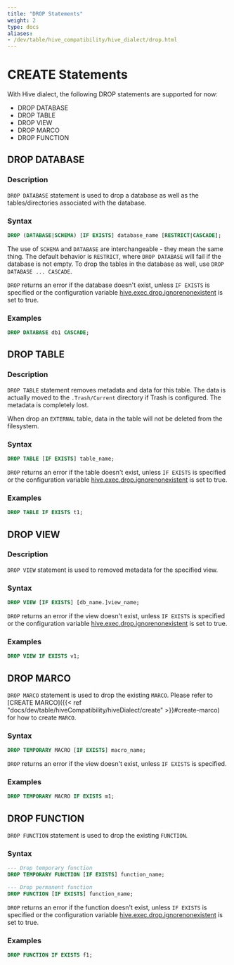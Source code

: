 ```yaml
---
title: "DROP Statements"
weight: 2
type: docs
aliases:
- /dev/table/hive_compatibility/hive_dialect/drop.html
---
```

<!--
Licensed to the Apache Software Foundation (ASF) under one
or more contributor license agreements.  See the NOTICE file
distributed with this work for additional information
regarding copyright ownership.  The ASF licenses this file
to you under the Apache License, Version 2.0 (the
"License"); you may not use this file except in compliance
with the License.  You may obtain a copy of the License at
  http://www.apache.org/licenses/LICENSE-2.0
Unless required by applicable law or agreed to in writing,
software distributed under the License is distributed on an
"AS IS" BASIS, WITHOUT WARRANTIES OR CONDITIONS OF ANY
KIND, either express or implied.  See the License for the
specific language governing permissions and limitations
under the License.
-->

# CREATE Statements

With Hive dialect, the following DROP statements are supported for now:

- DROP DATABASE
- DROP TABLE
- DROP VIEW
- DROP MARCO
- DROP FUNCTION

## DROP DATABASE

### Description

`DROP DATABASE` statement is used to drop a database as well as the tables/directories associated with the database.

### Syntax

```sql
DROP (DATABASE|SCHEMA) [IF EXISTS] database_name [RESTRICT|CASCADE];
```
The use of `SCHEMA` and `DATABASE` are interchangeable - they mean the same thing.
The default behavior is `RESTRICT`, where `DROP DATABASE` will fail if the database is not empty.
To drop the tables in the database as well, use `DROP DATABASE ... CASCADE`.

`DROP` returns an error if the database doesn't exist, unless `IF EXISTS` is specified
or the configuration variable [hive.exec.drop.ignorenonexistent](https://cwiki.apache.org/confluence/display/Hive/Configuration+Properties#ConfigurationProperties-hive.exec.drop.ignorenonexistent)
is set to true.

### Examples

```sql
DROP DATABASE db1 CASCADE;
```

## DROP TABLE

### Description

`DROP TABLE` statement removes metadata and data for this table.
The data is actually moved to the `.Trash/Current` directory if Trash is configured.
The metadata is completely lost.

When drop an `EXTERNAL` table, data in the table will not be deleted from the filesystem.

### Syntax

```sql
DROP TABLE [IF EXISTS] table_name;
```

`DROP` returns an error if the table doesn't exist, unless `IF EXISTS` is specified
or the configuration variable [hive.exec.drop.ignorenonexistent](https://cwiki.apache.org/confluence/display/Hive/Configuration+Properties#ConfigurationProperties-hive.exec.drop.ignorenonexistent)
is set to true.

### Examples

```sql
DROP TABLE IF EXISTS t1;
```

## DROP VIEW

### Description

`DROP VIEW` statement is used to removed metadata for the specified view.

### Syntax

```sql
DROP VIEW [IF EXISTS] [db_name.]view_name;
```
`DROP` returns an error if the view doesn't exist, unless `IF EXISTS` is specified
or the configuration variable [hive.exec.drop.ignorenonexistent](https://cwiki.apache.org/confluence/display/Hive/Configuration+Properties#ConfigurationProperties-hive.exec.drop.ignorenonexistent)
is set to true.

### Examples

```sql
DROP VIEW IF EXISTS v1;
```

## DROP MARCO

`DROP MARCO` statement is used to drop the existing `MARCO`.
Please refer to [CREATE MARCO]({{< ref "docs/dev/table/hiveCompatibility/hiveDialect/create" >}}#create-marco) for how to create `MARCO`.

### Syntax

```sql
DROP TEMPORARY MACRO [IF EXISTS] macro_name;
```
`DROP` returns an error if the view doesn't exist, unless `IF EXISTS` is specified.

### Examples

```sql
DROP TEMPORARY MACRO IF EXISTS m1;
```

## DROP FUNCTION

`DROP FUNCTION` statement is used to drop the existing `FUNCTION`.

### Syntax

```sql
--- Drop temporary function
DROP TEMPORARY FUNCTION [IF EXISTS] function_name;

--- Drop permanent function
DROP FUNCTION [IF EXISTS] function_name;
```
`DROP` returns an error if the function doesn't exist, unless `IF EXISTS` is specified
or the configuration variable [hive.exec.drop.ignorenonexistent](https://cwiki.apache.org/confluence/display/Hive/Configuration+Properties#ConfigurationProperties-hive.exec.drop.ignorenonexistent)
is set to true.

### Examples

```sql
DROP FUNCTION IF EXISTS f1;
```
